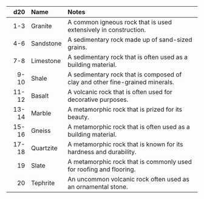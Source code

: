
| d20 | Name       | Notes                                                                 |
|----:|:-----------|:----------------------------------------------------------------------|
|  1-3| Granite    | A common igneous rock that is used extensively in construction.       |
|  4-6| Sandstone  | A sedimentary rock made up of sand-sized grains.                       |
|  7-8| Limestone  | A sedimentary rock that is often used as a building material.          |
|  9-10| Shale      | A sedimentary rock that is composed of clay and other fine-grained minerals. |
|  11-12| Basalt   | A volcanic rock that is often used for decorative purposes.            |
|  13-14| Marble  | A metamorphic rock that is prized for its beauty.                       |
|  15-16| Gneiss   | A metamorphic rock that is often used as a building material.           |
|  17-18| Quartzite| A metamorphic rock that is known for its hardness and durability.       |
|  19  | Slate      | A metamorphic rock that is commonly used for roofing and flooring.       |
|  20  | Tephrite   | An uncommon volcanic rock often used as an ornamental stone.           |
